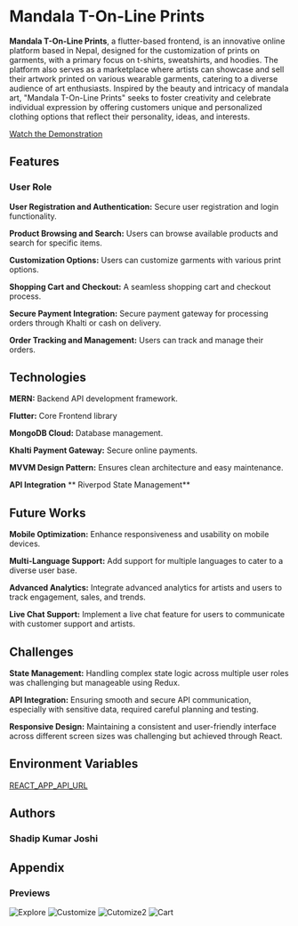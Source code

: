 # Mandala T-On-Line Prints
**Mandala T-On-Line Prints**, a flutter-based frontend, is an innovative online platform based in Nepal, designed for the customization of prints on garments, with a primary focus on t-shirts, sweatshirts, and hoodies. The platform also serves as a marketplace where artists can showcase and sell their artwork printed on various wearable garments, catering to a diverse audience of art enthusiasts. Inspired by the beauty and intricacy of mandala art, "Mandala T-On-Line Prints" seeks to foster creativity and celebrate individual expression by offering customers unique and personalized clothing options that reflect their personality, ideas, and interests.

[Watch the Demonstration](https://youtube.com/licenses/mit/)

## Features
### User Role
**User Registration and Authentication:** Secure user registration and login functionality.

**Product Browsing and Search:** Users can browse available products and search for specific items.

**Customization Options:** Users can customize garments with various print options.

**Shopping Cart and Checkout:** A seamless shopping cart and checkout process.

**Secure Payment Integration:** Secure payment gateway for processing orders through Khalti or cash on delivery.

**Order Tracking and Management:** Users can track and manage their orders.

## Technologies
**MERN:** Backend API development framework.

**Flutter:** Core Frontend library

**MongoDB Cloud:** Database management.

**Khalti Payment Gateway:** Secure online payments.

**MVVM Design Pattern:** Ensures clean architecture and easy maintenance.

**API Integration**
** Riverpod State Management**


## Future Works
**Mobile Optimization:** Enhance responsiveness and usability on mobile devices.

**Multi-Language Support:** Add support for multiple languages to cater to a diverse user base.

**Advanced Analytics:** Integrate advanced analytics for artists and users to track engagement, sales, and trends.

**Live Chat Support:** Implement a live chat feature for users to communicate with customer support and artists.

## Challenges
**State Management:** Handling complex state logic across multiple user roles was challenging but manageable using Redux.

**API Integration:** Ensuring smooth and secure API communication, especially with sensitive data, required careful planning and testing.

**Responsive Design:** Maintaining a consistent and user-friendly interface across different screen sizes was challenging but achieved through React.

## Environment Variables
[REACT_APP_API_URL](https://github.com/st6003/backend-seca-ShadipKumarJoshi.git)

## Authors
### Shadip Kumar Joshi

## Appendix
### Previews
![Explore](./images/explore.png)
![Customize](./images/customize.png)
![Cutomize2](./images/customize2.png)
![Cart](./images/cart.png)




